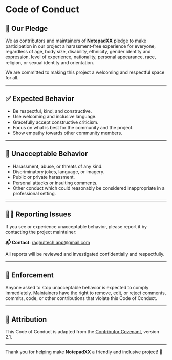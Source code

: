 # Code of Conduct

## 👋 Our Pledge

We as contributors and maintainers of **NotepadXX** pledge to make participation in our project a harassment-free experience for everyone, regardless of age, body size, disability, ethnicity, gender identity and expression, level of experience, nationality, personal appearance, race, religion, or sexual identity and orientation.

We are committed to making this project a welcoming and respectful space for all.

---

## ✅ Expected Behavior

- Be respectful, kind, and constructive.
- Use welcoming and inclusive language.
- Gracefully accept constructive criticism.
- Focus on what is best for the community and the project.
- Show empathy towards other community members.

---

## 🚫 Unacceptable Behavior

- Harassment, abuse, or threats of any kind.
- Discriminatory jokes, language, or imagery.
- Public or private harassment.
- Personal attacks or insulting comments.
- Other conduct which could reasonably be considered inappropriate in a professional setting.

---

## 🧑‍⚖️ Reporting Issues

If you see or experience unacceptable behavior, please report it by contacting the project maintainer:

**📬 Contact**: [raghultech.app@gmail.com](mailto:raghultech.app@gmail.com)

All reports will be reviewed and investigated confidentially and respectfully.

---

## 🙌 Enforcement

Anyone asked to stop unacceptable behavior is expected to comply immediately. Maintainers have the right to remove, edit, or reject comments, commits, code, or other contributions that violate this Code of Conduct.

---

## 📄 Attribution

This Code of Conduct is adapted from the [Contributor Covenant](https://www.contributor-covenant.org), version 2.1.

---

Thank you for helping make **NotepadXX** a friendly and inclusive project! 🚀

